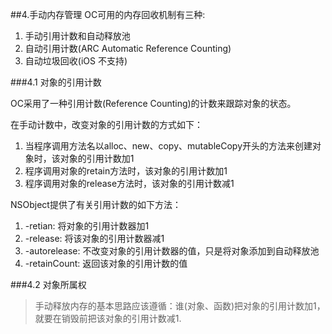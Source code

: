 
##4.手动内存管理
OC可用的内存回收机制有三种:

1. 手动引用计数和自动释放池
2. 自动引用计数(ARC Automatic Reference Counting)
3. 自动垃圾回收(iOS 不支持)

###4.1 对象的引用计数

OC采用了一种引用计数(Reference Counting)的计数来跟踪对象的状态。

在手动计数中，改变对象的引用计数的方式如下：

1. 当程序调用方法名以alloc、new、copy、mutableCopy开头的方法来创建对象时，该对象的引用计数加1
2. 程序调用对象的retain方法时，该对象的引用计数加1
3. 程序调用对象的release方法时，该对象的引用计数减1

NSObject提供了有关引用计数的如下方法：

1. -retian: 将对象的引用计数器加1
2. -release: 将该对象的引用计数器减1
3. -autorelease: 不改变对象的引用计数器的值，只是将对象添加到自动释放池
4. -retainCount: 返回该对象的引用计数的值


###4.2 对象所属权
>手动释放内存的基本思路应该遵循：谁(对象、函数)把对象的引用计数加1，就要在销毁前把该对象的引用计数减1.